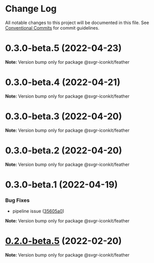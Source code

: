 # Change Log

All notable changes to this project will be documented in this file.
See [Conventional Commits](https://conventionalcommits.org) for commit guidelines.

# 0.3.0-beta.5 (2022-04-23)

**Note:** Version bump only for package @svgr-iconkit/feather





# 0.3.0-beta.4 (2022-04-21)

**Note:** Version bump only for package @svgr-iconkit/feather





# 0.3.0-beta.3 (2022-04-20)

**Note:** Version bump only for package @svgr-iconkit/feather





# 0.3.0-beta.2 (2022-04-20)

**Note:** Version bump only for package @svgr-iconkit/feather





# 0.3.0-beta.1 (2022-04-19)


### Bug Fixes

* pipeline issue ([35605a0](https://github.com/svgr-iconkit/svgr-iconkit/commit/35605a00d60b4ec4a944048c9e1e32718a448878))







**Note:** Version bump only for package @svgr-iconkit/feather





# [0.2.0-beta.5](https://github.com/svgr-iconkit/svgr-iconkit/compare/v0.2.0-beta.4...v0.2.0-beta.5) (2022-02-20)

**Note:** Version bump only for package @svgr-iconkit/feather
